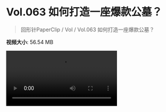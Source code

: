 # Vol.063 如何打造一座爆款公墓？

> 回形针PaperClip / Vol / Vol.063 如何打造一座爆款公墓？

**视频大小**: 56.54 MB

<div class="video"><video src="https://file.hsyhx.top/archive/PaperClip/Vol/063.mp4" controls preload>🤔 您的浏览器不支持 video 标签</video></div>
